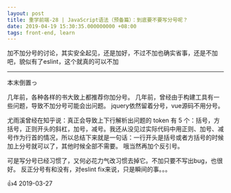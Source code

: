 ```yaml
---
layout: post
title: 重学前端-28 | JavaScript语法（预备篇）：到底要不要写分号呢？
date: 2019-04-19 15:30:35.000000000 +08:00
tags: front-end, learn
---
```


加不加分号的讨论，其实安全起见，还是加好，不过不加也确实省事，还是不加吧，貌似有了eslint，这个就真的可以不加

---

本末倒置っ

几年前，各种各样的书大致上都推荐你加分号。
几年前，曾经由于构建工具有一些问题，导致不加分号可能会出问题。
jquery依然留着分号，vue源码不用分号。

尤雨溪曾经在知乎说：真正会导致上下行解析出问题的 token 有 5 个：括号，方括号，正则开头的斜杠，加号，减号。我还从没见过实际代码中用正则、加号、减号作为行首的情况，所以总结下来就是一句话：一行开头是括号或者方括号的时候加上分号就可以了，其他时候全部不需要。
哦当然再加个反引号。

可是写分号已经习惯了，又何必花力气改习惯去掉它。不加只要不写出bug，也很好。
反正分号有和没有，对eslint fix来说，只是瞬间的事。。。
 
👍4
2019-03-27